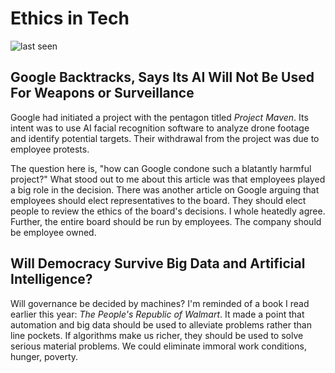 # Ethics in Tech

![last seen](https://img.shields.io/github/last-commit/CullenSharp/reading-notes)

## Google Backtracks, Says Its AI Will Not Be Used For Weapons or Surveillance

Google had initiated a project with the pentagon titled *Project Maven*. Its intent was to use AI facial recognition software to analyze drone footage and identify potential targets. Their withdrawal from the project was due to employee protests.

The question here is, "how can Google condone such a blatantly harmful project?" What stood out to me about this article was that employees played a big role in the decision. There was another article on Google arguing that employees should elect representatives to the board. They should elect people to review the ethics of the board's decisions. I whole heatedly agree. Further, the entire board should be run by employees. The company should be employee owned.

## Will Democracy Survive Big Data and Artificial Intelligence?

Will governance be decided by machines? I'm reminded of a book I read earlier this year: *The People's Republic of Walmart*. It made a point that automation and big data should be used to alleviate problems rather than line pockets. If algorithms make us richer, they should be used to solve serious material problems. We could eliminate immoral work conditions, hunger, poverty.